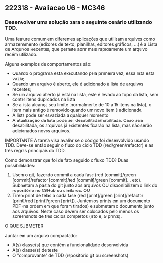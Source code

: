 ## 222318 - Avaliacao U6 - MC346

### Desenvolver uma solução para o seguinte cenário utilizando TDD.

Uma feature comum em diferentes aplicações que utilizam arquivos como armazenamento (editores de texto, planilhas, editores gráficos, ...) é a Lista de Arquivos Recentes, que permite abrir mais rapidamente um arquivo recém utilizado. 

Alguns exemplos de comportamentos são:
- Quando o programa está executando pela primeira vez, essa lista está vazia;
- Quando um arquivo é aberto, ele é adicionado à lista de arquivos recentes;
- Se um arquivo aberto já está na lista, este é levado ao topo da lista, sem conter itens duplicados na lista
- Se a lista alcança seu limite (normalmente de 10 a 15 itens na lista), o item mais antigo é removido quando um novo item é adicionado.
- A lista pode ser esvaziada a qualquer momento
- A atualização da lista pode ser desabilitada/habilitada. Caso seja desabilitada, os arquivos já existentes ficarão na lista, mas não serão adicionados novos arquivos.

IMPORTANTE
A tarefa visa avaliar se o código foi desenvolvido usando TDD. Deve-se então seguir o fluxo do ciclo TDD (red/green/refactor) e as três regras principais do TDD.

Como demonstrar que foi de fato seguido o fluxo TDD?
Duas possibilidades:
1) Usem o git, fazendo commit a cada fase (red [commit]/green [commit]/refactor [commit]/red [commit]/green [commit]... etc). Submetam a pasta do git junto aos arquivos OU disponibilizem o link do repositório no GitHub ou similares.
OU
2) Tirem print de telas a cada fase (red [print]/green [print]/refactor [print]/red [print]/green [print]). Juntem os prints em um documento PDF (na ordem em que foram tirados) e submetam o documento junto aos arquivos. Neste caso devem ser colocados pelo menos os screenshots de três ciclos completos (isto é, 9 prints).

O QUE SUBMETER

Juntar em um arquivo compactado:
- A(s) classe(s) que contém a funcionalidade desenvolvida
- A(s) classe(s) de teste
- O "comprovante" de TDD (repositório git ou screenshots)